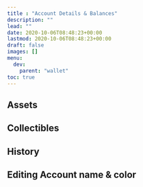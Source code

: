 ```yaml
---
title : "Account Details & Balances"
description: ""
lead: ""
date: 2020-10-06T08:48:23+00:00
lastmod: 2020-10-06T08:48:23+00:00
draft: false
images: []
menu:
  dev:
    parent: "wallet"
toc: true
---
```


## Assets
## Collectibles
## History
## Editing Account name & color
